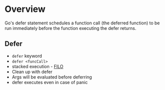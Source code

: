 # Overview

Go's defer statement schedules a function call (the deferred function) to be run immediately before the function executing the defer returns.

## Defer

- `defer` keyword
- `defer <funcCall>`
- stacked execution - [FILO](https://tour.golang.org/flowcontrol/13)
- Clean up with defer
- Args will be evaluated before deferring
- defer executes even in case of panic

